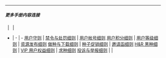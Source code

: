&emsp;

---
##### 更多手册内容连接
&nbsp; | &nbsp; | &nbsp;
- | - | -
[用户守则](/about/manual/userRules) | [禁令与处罚细则](/about/manual/forbidRules) | [用户帐号细则](/about/manual/userAccountRules)
[用户积分细则](/about/manual/scoreRules) | [用户等级细则](/about/manual/userLevelRules) | [资源发布细则](/about/manual/uploaderRules)
[做种与下载细则](/about/manual/downloadRules) | [种子促销细则](/about/manual/salesRules) | [邀请函细则](/about/manual/invitationsRules)
[H&R 黑种细则](/about/manual/hnrRules) | [VIP 用户权益细则](/about/manual/vipRules) | [求种细则](/about/manual/requestRules)
[投诉与举报细则](/about/manual/reportRules) | | 